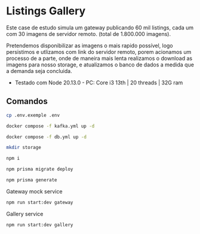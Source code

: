 # Listings Gallery

Este case de estudo simula um gateway publicando 60 mil listings, cada um com 30 imagens de servidor remoto. (total de 1.800.000 imagens).

Pretendemos disponibilizar as imagens o mais rapido possível, logo persistimos e utlizamos com link do servidor remoto, porem acionamos um processo de a parte, onde de maneira mais lenta realizamos o download as imagens para nosso storage, e atualizamos o banco de dados a medida que a demanda seja concluida.

- Testado com Node 20.13.0 - PC: Core i3 13th | 20 threads | 32G ram

## Comandos

```bash
cp .env.exemple .env
```

```bash
docker compose -f kafka.yml up -d
```

```bash
docker compose -f db.yml up -d
```

```bash
mkdir storage
```

```bash
npm i
```

```bash
npm prisma migrate deploy
```

```bash
npm prisma generate
```

Gateway mock service

```bash
npm run start:dev gateway
```

Gallery service

```bash
npm run start:dev gallery
```
